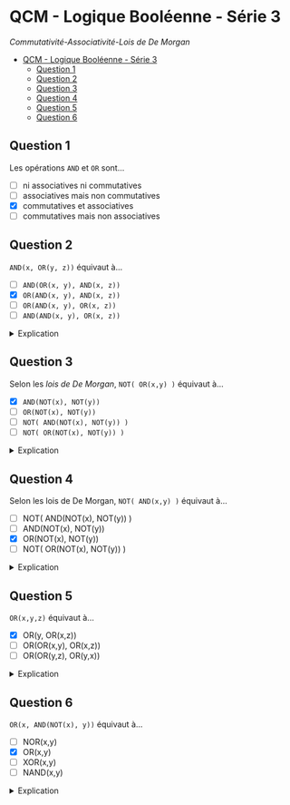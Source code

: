 # QCM - Logique Booléenne - Série 3

*Commutativité-Associativité-Lois de De Morgan*

- [QCM - Logique Booléenne - Série 3](#qcm---logique-booléenne---série-3)
  - [Question 1](#question-1)
  - [Question 2](#question-2)
  - [Question 3](#question-3)
  - [Question 4](#question-4)
  - [Question 5](#question-5)
  - [Question 6](#question-6)


## Question 1

Les opérations `AND` et `OR` sont...

- [ ] ni associatives ni commutatives
- [ ] associatives mais non commutatives
- [x] commutatives et associatives
- [ ] commutatives mais non associatives

## Question 2

`AND(x, OR(y, z))` équivaut à...

- [ ] `AND(OR(x, y), AND(x, z))`
- [x] `OR(AND(x, y), AND(x, z))`
- [ ] `OR(AND(x, y), OR(x, z))`
- [ ] `AND(AND(x, y), OR(x, z))`

<details>
<summary>Explication</summary>

| X | Y | Z | OR | AND | AND |
|:-:|:-:|:-:|:--:|:---:|:---:|
| 0 | 0 | 0 |  0 |  0  |  0  |
| 0 | 0 | 1 |  1 |  0  |  0  |
| 0 | 1 | 0 |  1 |  0  |  0  |
| 0 | 1 | 1 |  1 |  0  |  0  |
| 1 | 0 | 0 |  1 |  0  |  0  |
| 1 | 0 | 1 |  1 |  1  |  1  |
| 1 | 1 | 0 |  1 |  1  |  1  |
| 1 | 1 | 1 |  1 |  1  |  1  |

</details>

## Question 3

Selon les *lois de De Morgan*, `NOT( OR(x,y) )` équivaut à...

- [x] `AND(NOT(x), NOT(y))`
- [ ] `OR(NOT(x), NOT(y))`
- [ ] `NOT( AND(NOT(x), NOT(y)) )`
- [ ] `NOT( OR(NOT(x), NOT(y)) )`

<details>
<summary>Explication</summary>

Calculons `NOT( OR(x,y) )` :
    - `NOT( OR(x,y) ) = NOT(x) AND NOT(y)`
    - `NOT( OR(x,y) ) = AND(NOT(x), NOT(y))`

</details>

## Question 4

Selon les lois de De Morgan, `NOT( AND(x,y) )` équivaut à...

- [ ] NOT( AND(NOT(x), NOT(y)) )
- [ ] AND(NOT(x), NOT(y))
- [x] OR(NOT(x), NOT(y))
- [ ] NOT( OR(NOT(x), NOT(y)) )

<details>
<summary>Explication</summary>

Calculons `NOT( AND(x,y) )` :
    - `NOT( AND(x,y) ) = NOT(x) OR NOT(y)`
    - `NOT( AND(x,y) ) = OR(NOT(x), NOT(y))`

</details>

## Question 5

`OR(x,y,z)` équivaut à...

- [x] OR(y, OR(x,z))
- [ ] OR(OR(x,y), OR(x,z))
- [ ] OR(OR(y,z), OR(y,x))

<details>
<summary>Explication</summary>

| X | Y | Z | OR(x,z) | OR(y, OR(x,z)) |
|:-:|:-:|:-:|:-------:|:--------------:|
| 0 | 0 | 0 |    0    |        0       |
| 0 | 0 | 1 |    1    |        1       |
| 0 | 1 | 0 |    0    |        1       |
| 0 | 1 | 1 |    1    |        1       |
| 1 | 0 | 0 |    1    |        1       |
| 1 | 0 | 1 |    1    |        1       |
| 1 | 1 | 0 |    1    |        1       |
| 1 | 1 | 1 |    1    |        1       |

Si un seul des bits est à 1, alors le résultat est 1.

</details>

## Question 6

`OR(x, AND(NOT(x), y))` équivaut à...

- [ ] NOR(x,y)
- [x] OR(x,y)
- [ ] XOR(x,y)
- [ ] NAND(x,y)

<details>
<summary>Explication</summary>

| X | Y | NOT(X) | AND(NOT(X), Y) | OR(X, AND(NOT(X), Y)) | OR(X,Y) |
|:-:|:-:|:------:|:--------------:|:---------------------:|:-------:|
| 0 | 0 |   1    |        0       |           0           |    0    |
| 0 | 1 |   1    |        1       |           1           |    1    |
| 1 | 0 |   0    |        0       |           1           |    1    |
| 1 | 1 |   0    |        0       |           1           |    1    |

</details>
